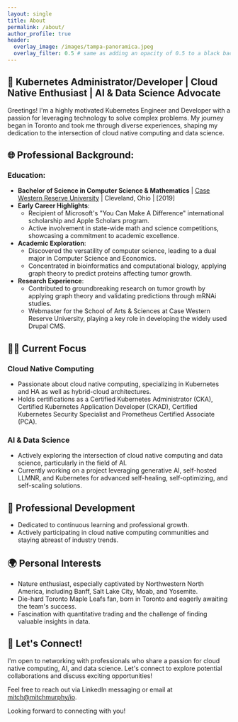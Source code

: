 ```yaml
---
layout: single
title: About
permalink: /about/
author_profile: true
header:
  overlay_image: /images/tampa-panoramica.jpeg
  overlay_filter: 0.5 # same as adding an opacity of 0.5 to a black background
---
```


## 🚀 Kubernetes Administrator/Developer | Cloud Native Enthusiast | AI & Data Science Advocate

Greetings! I'm a highly motivated Kubernetes Engineer and Developer with a passion for leveraging technology to solve complex problems. My journey began in Toronto and took me through diverse experiences, shaping my dedication to the intersection of cloud native computing and data science.

## 🌐 Professional Background:

### Education:

* **Bachelor of Science in Computer Science & Mathematics** | [Case Western Reserve University](https://case.edu/) | Cleveland, Ohio | [2019]
* **Early Career Highlights**:
  * Recipient of Microsoft's "You Can Make A Difference" international scholarship and Apple Scholars program.
  * Active involvement in state-wide math and science competitions, showcasing a commitment to academic excellence.
* **Academic Exploration**:
  * Discovered the versatility of computer science, leading to a dual major in Computer Science and Economics.
  * Concentrated in bioinformatics and computational biology, applying graph theory to predict proteins affecting tumor growth.
* **Research Experience**:
  * Contributed to groundbreaking research on tumor growth by applying graph theory and validating predictions through mRNAi studies.
  * Webmaster for the School of Arts & Sciences at Case Western Reserve University, playing a key role in developing the widely used Drupal CMS.

## 👨‍💻 Current Focus

### Cloud Native Computing

* Passionate about cloud native computing, specializing in Kubernetes and HA as well as hybrid-cloud architectures.
* Holds certifications as a Certified Kubernetes Administrator (CKA), Certified Kubernetes Application Developer (CKAD), Certified Kubernetes Security Specialist and Prometheus Certified Associate (PCA).

### AI & Data Science

* Actively exploring the intersection of cloud native computing and data science, particularly in the field of AI.
* Currently working on a project leveraging generative AI, self-hosted LLMNR, and Kubernetes for advanced self-healing, self-optimizing, and self-scaling solutions.

## 🌱 Professional Development

* Dedicated to continuous learning and professional growth.
* Actively participating in cloud native computing communities and staying abreast of industry trends.

## 🌍 Personal Interests

* Nature enthusiast, especially captivated by Northwestern North America, including Banff, Salt Lake City, Moab, and Yosemite.
* Die-hard Toronto Maple Leafs fan, born in Toronto and eagerly awaiting the team's success.
* Fascination with quantitative trading and the challenge of finding valuable insights in data.

## 🤝 Let's Connect!

I'm open to networking with professionals who share a passion for cloud native computing, AI, and data science. Let's connect to explore potential collaborations and discuss exciting opportunities!

Feel free to reach out via LinkedIn messaging or email at [mitch@mitchmurphy/io](mitch@mitchmurphy.io).

Looking forward to connecting with you!
